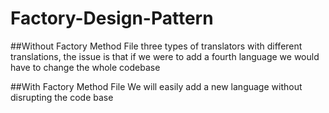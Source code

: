 # Factory-Design-Pattern

##Without Factory Method File
three types of translators with different translations, the issue is that if we were to add a fourth language we would have to change 
the whole codebase 

##With Factory Method File
We will easily add a new language without disrupting the code base
